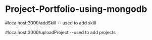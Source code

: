 # Project-Portfolio-using-mongodb

#localhost:3000/addSkill  -- used to add skill

#localhost:3000/uploadProject  --used to add projects
